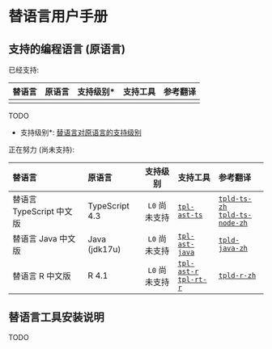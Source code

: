 # 替语言用户手册

## 支持的编程语言 (原语言)

已经支持:

| 替语言 | 原语言 | 支持级别\* | 支持工具 | 参考翻译 |
| :----- | :----- | :--------: | :------- | :------- |
|        |        |            |          |          |

TODO

- 支持级别\*: [替语言对原语言的支持级别](../level.md)

正在努力 (尚未支持):

| 替语言                   | 原语言         |   支持级别    | 支持工具                                                                             | 参考翻译                                                                                     |
| :----------------------- | :------------- | :-----------: | :----------------------------------------------------------------------------------- | :------------------------------------------------------------------------------------------- |
| 替语言 TypeScript 中文版 | TypeScript 4.3 | `L0` 尚未支持 | [`tpl-ast-ts`](../../tpl-tool/tpl-ast-ts)                                            | [`tpld-ts-zh`](../../tpld/tpld-ts-zh) <br /> [`tpld-ts-node-zh`](../../tpld/tpld-ts-node-zh) |
| 替语言 Java 中文版       | Java (jdk17u)  | `L0` 尚未支持 | [`tpl-ast-java`](../../tpl-tool/tpl-ast-java)                                        | [`tpld-java-zh`](../../tpld/tpld-java-zh)                                                    |
| 替语言 R 中文版          | R 4.1          | `L0` 尚未支持 | [`tpl-ast-r`](../../tpl-tool/tpl-ast-r) <br /> [`tpl-rt-r`](../../tpl-tool/tpl-rt-r) | [`tpld-r-zh`](../../tpld/tpld-r-zh)                                                          |

## 替语言工具安装说明

TODO
